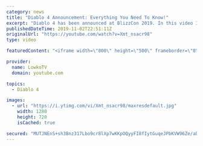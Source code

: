 ```yaml
---
category: news
title: "Diablo 4 Announcement: Everything You Need To Know!"
excerpt: "Diablo 4 has been announced at BlizzCon 2019. In this video I go over everything you need to know about this upcoming Blizzard Entertainment game."
publishedDateTime: 2019-11-02T22:51:11Z
originalUrl: "https://youtube.com/watch?v=Xmt_nsacr98"
type: video

featuredContent: "<iframe width=\"800\" height=\"500\" frameborder=\"0\" src=\"https://www.youtube.com/embed/Xmt_nsacr98\" allow=\"accelerometer; autoplay; encrypted-media; gyroscope; picture-in-picture\" allowfullscreen></iframe>"

provider:
  name: LowkoTV
  domain: youtube.com

topics:
  - Diablo 4

images:
  - url: "https://i.ytimg.com/vi/Xmt_nsacr98/maxresdefault.jpg"
    width: 1280
    height: 720
    isCached: true

secured: "MUTJNEnS+sh3Bnz317Lbo9cr8lXp7wKKpOQyyFI8fIytGuqeJPbKVW96Ze/aDokJ9b0QpegmZWI1oFGj8mL1zIIzO/uXDMhd88BcWXv6bxIF+5RGzJJ3kQTiZP7kSEmNUXSUpuFAqSl3UI6BNFPBGZaPoE6m1r5ZLYvvMAWnOyta5v/8oYj9yr/luX8JpA2J4UKPt6y4PhcVJhfwL/YtNeTHAI//VVG+eABznFzGHjAYKWxbq/NXOT6SdMqSffHHbRZMuUVoxL8rzHTc1d4SrL+CW3dSanA5PxXDbbz8Y2j1rl/0aL+81JG01cmjjtXQIi6GYyR6wuFhHnTQ1wlKhfHL+waCIERCaNqHuo/AnnpUMEFl7aiybrdiW09bT0VkVfRkrQSJBpbZFCgDq6fRInNLyYa3xbeN0rOALng588edg6jA+2AGcf6FBUBeGEy1;3jozq3kV8hGThtJ02X1Yaw=="
---
```


